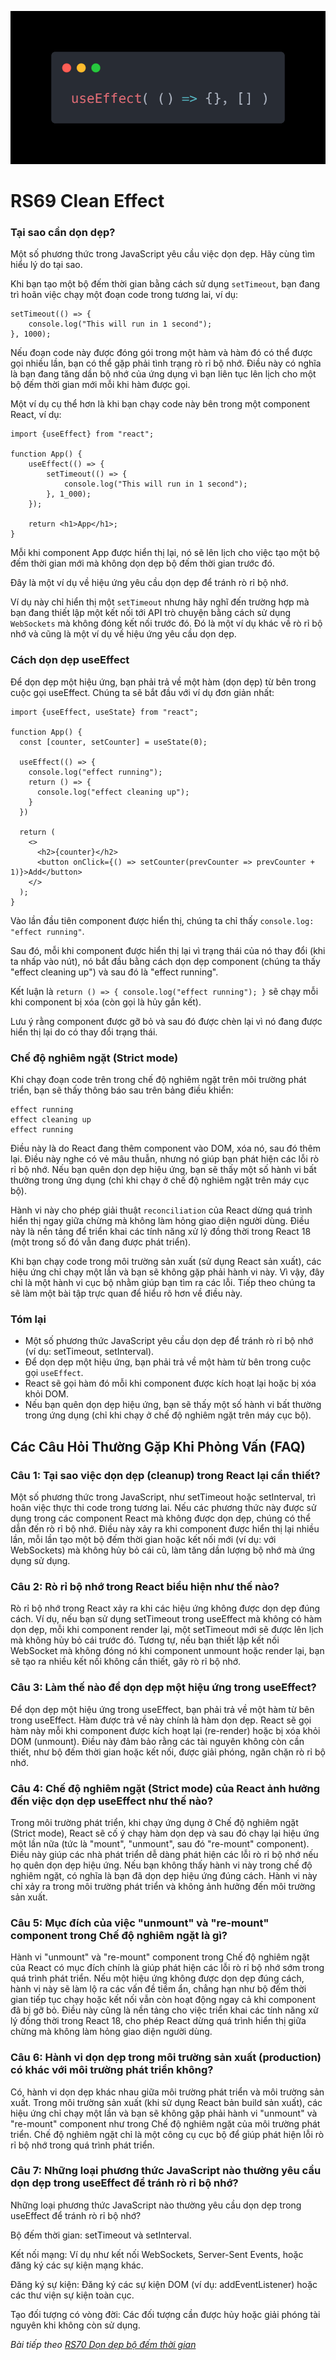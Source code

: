 ![Create-HTML-1](images/effect.webp) 

# RS69 Clean Effect

### Tại sao cần dọn dẹp?

Một số phương thức trong JavaScript yêu cầu việc dọn dẹp. Hãy cùng tìm hiểu lý do tại sao.

Khi bạn tạo một bộ đếm thời gian bằng cách sử dụng `setTimeout`, bạn đang trì hoãn việc chạy một đoạn code trong tương lai, ví dụ:

```
setTimeout(() => {
    console.log("This will run in 1 second");
}, 1000);
```

Nếu đoạn code này được đóng gói trong một hàm và hàm đó có thể được gọi nhiều lần, bạn có thể gặp phải tình trạng rò rỉ bộ nhớ. Điều này có nghĩa là bạn đang tăng dần bộ nhớ của ứng dụng vì bạn liên tục lên lịch cho một bộ đếm thời gian mới mỗi khi hàm được gọi.

Một ví dụ cụ thể hơn là khi bạn chạy code này bên trong một component React, ví dụ:

```
import {useEffect} from "react";

function App() {
    useEffect(() => {
        setTimeout(() => {
            console.log("This will run in 1 second");
        }, 1_000);
    });

    return <h1>App</h1>;
}
```

Mỗi khi component App được hiển thị lại, nó sẽ lên lịch cho việc tạo một bộ đếm thời gian mới mà không dọn dẹp bộ đếm thời gian trước đó.

Đây là một ví dụ về hiệu ứng yêu cầu dọn dẹp để tránh rò rỉ bộ nhớ.

Ví dụ này chỉ hiển thị một `setTimeout` nhưng hãy nghĩ đến trường hợp mà bạn đang thiết lập một kết nối tới API trò chuyện bằng cách sử dụng `WebSockets` mà không đóng kết nối trước đó. Đó là một ví dụ khác về rò rỉ bộ nhớ và cũng là một ví dụ về hiệu ứng yêu cầu dọn dẹp.

### Cách dọn dẹp useEffect

Để dọn dẹp một hiệu ứng, bạn phải trả về một hàm (dọn dẹp) từ bên trong cuộc gọi useEffect. Chúng ta sẽ bắt đầu với ví dụ đơn giản nhất:

```
import {useEffect, useState} from "react";

function App() {
  const [counter, setCounter] = useState(0);

  useEffect(() => {
    console.log("effect running");
    return () => {
      console.log("effect cleaning up");
    }
  })

  return (
    <>
      <h2>{counter}</h2>
      <button onClick={() => setCounter(prevCounter => prevCounter + 1)}>Add</button>
    </>
  );
}
```

Vào lần đầu tiên component được hiển thị, chúng ta chỉ thấy `console.log: "effect running"`.

Sau đó, mỗi khi component được hiển thị lại vì trạng thái của nó thay đổi (khi ta nhấp vào nút), nó bắt đầu bằng cách dọn dẹp component (chúng ta thấy "effect cleaning up") và sau đó là "effect running".

Kết luận là `return () => { console.log("effect running"); }` sẽ chạy mỗi khi component bị xóa (còn gọi là hủy gắn kết).

Lưu ý rằng component được gỡ bỏ và sau đó được chèn lại vì nó đang được hiển thị lại do có thay đổi trạng thái.

### Chế độ nghiêm ngặt (Strict mode)

Khi chạy đoạn code trên trong chế độ nghiêm ngặt trên môi trường phát triển, bạn sẽ thấy thông báo sau trên bảng điều khiển:

```
effect running
effect cleaning up
effect running
```

Điều này là do React đang thêm component vào DOM, xóa nó, sau đó thêm lại. Điều này nghe có vẻ mâu thuẫn, nhưng nó giúp bạn phát hiện các lỗi rò rỉ bộ nhớ. Nếu bạn quên dọn dẹp hiệu ứng, bạn sẽ thấy một số hành vi bất thường trong ứng dụng (chỉ khi chạy ở chế độ nghiêm ngặt trên máy cục bộ).

Hành vi này cho phép giải thuật `reconciliation` của React dừng quá trình hiển thị ngay giữa chừng mà không làm hỏng giao diện người dùng. Điều này là nền tảng để triển khai các tính năng xử lý đồng thời trong React 18 (một trong số đó vẫn đang được phát triển).

Khi bạn chạy code trong môi trường sản xuất (sử dụng React sản xuất), các hiệu ứng chỉ chạy một lần và bạn sẽ không gặp phải hành vi này. Vì vậy, đây chỉ là một hành vi cục bộ nhằm giúp bạn tìm ra các lỗi. Tiếp theo chúng ta sẽ làm một bài tập trực quan để hiểu rõ hơn về điều này.

### Tóm lại

- Một số phương thức JavaScript yêu cầu dọn dẹp để tránh rò rỉ bộ nhớ (ví dụ: setTimeout, setInterval).
- Để dọn dẹp một hiệu ứng, bạn phải trả về một hàm từ bên trong cuộc gọi `useEffect`.
- React sẽ gọi hàm đó mỗi khi component được kích hoạt lại hoặc bị xóa khỏi DOM.
- Nếu bạn quên dọn dẹp hiệu ứng, bạn sẽ thấy một số hành vi bất thường trong ứng dụng (chỉ khi chạy ở chế độ nghiêm ngặt trên máy cục bộ).

## Các Câu Hỏi Thường Gặp Khi Phỏng Vấn (FAQ)

### Câu 1: Tại sao việc dọn dẹp (cleanup) trong React lại cần thiết?

Một số phương thức trong JavaScript, như setTimeout hoặc setInterval, trì hoãn việc thực thi code trong tương lai. Nếu các phương thức này được sử dụng trong các component React mà không được dọn dẹp, chúng có thể dẫn đến rò rỉ bộ nhớ. Điều này xảy ra khi component được hiển thị lại nhiều lần, mỗi lần tạo một bộ đếm thời gian hoặc kết nối mới (ví dụ: với WebSockets) mà không hủy bỏ cái cũ, làm tăng dần lượng bộ nhớ mà ứng dụng sử dụng.

### Câu 2: Rò rỉ bộ nhớ trong React biểu hiện như thế nào?

Rò rỉ bộ nhớ trong React xảy ra khi các hiệu ứng không được dọn dẹp đúng cách. Ví dụ, nếu bạn sử dụng setTimeout trong useEffect mà không có hàm dọn dẹp, mỗi khi component render lại, một setTimeout mới sẽ được lên lịch mà không hủy bỏ cái trước đó. Tương tự, nếu bạn thiết lập kết nối WebSocket mà không đóng nó khi component unmount hoặc render lại, bạn sẽ tạo ra nhiều kết nối không cần thiết, gây rò rỉ bộ nhớ.

### Câu 3: Làm thế nào để dọn dẹp một hiệu ứng trong useEffect?

Để dọn dẹp một hiệu ứng trong useEffect, bạn phải trả về một hàm từ bên trong useEffect. Hàm được trả về này chính là hàm dọn dẹp. React sẽ gọi hàm này mỗi khi component được kích hoạt lại (re-render) hoặc bị xóa khỏi DOM (unmount). Điều này đảm bảo rằng các tài nguyên không còn cần thiết, như bộ đếm thời gian hoặc kết nối, được giải phóng, ngăn chặn rò rỉ bộ nhớ.

### Câu 4: Chế độ nghiêm ngặt (Strict mode) của React ảnh hưởng đến việc dọn dẹp useEffect như thế nào?

Trong môi trường phát triển, khi chạy ứng dụng ở Chế độ nghiêm ngặt (Strict mode), React sẽ cố ý chạy hàm dọn dẹp và sau đó chạy lại hiệu ứng một lần nữa (tức là "mount", "unmount", sau đó "re-mount" component). Điều này giúp các nhà phát triển dễ dàng phát hiện các lỗi rò rỉ bộ nhớ nếu họ quên dọn dẹp hiệu ứng. Nếu bạn không thấy hành vi này trong chế độ nghiêm ngặt, có nghĩa là bạn đã dọn dẹp hiệu ứng đúng cách. Hành vi này chỉ xảy ra trong môi trường phát triển và không ảnh hưởng đến môi trường sản xuất.

### Câu 5: Mục đích của việc "unmount" và "re-mount" component trong Chế độ nghiêm ngặt là gì?

Hành vi "unmount" và "re-mount" component trong Chế độ nghiêm ngặt của React có mục đích chính là giúp phát hiện các lỗi rò rỉ bộ nhớ sớm trong quá trình phát triển. Nếu một hiệu ứng không được dọn dẹp đúng cách, hành vi này sẽ làm lộ ra các vấn đề tiềm ẩn, chẳng hạn như bộ đếm thời gian tiếp tục chạy hoặc kết nối vẫn còn hoạt động ngay cả khi component đã bị gỡ bỏ. Điều này cũng là nền tảng cho việc triển khai các tính năng xử lý đồng thời trong React 18, cho phép React dừng quá trình hiển thị giữa chừng mà không làm hỏng giao diện người dùng.

### Câu 6: Hành vi dọn dẹp trong môi trường sản xuất (production) có khác với môi trường phát triển không?

Có, hành vi dọn dẹp khác nhau giữa môi trường phát triển và môi trường sản xuất. Trong môi trường sản xuất (khi sử dụng React bản build sản xuất), các hiệu ứng chỉ chạy một lần và bạn sẽ không gặp phải hành vi "unmount" và "re-mount" component như trong Chế độ nghiêm ngặt của môi trường phát triển. Chế độ nghiêm ngặt chỉ là một công cụ cục bộ để giúp phát hiện lỗi rò rỉ bộ nhớ trong quá trình phát triển.

### Câu 7: Những loại phương thức JavaScript nào thường yêu cầu dọn dẹp trong useEffect để tránh rò rỉ bộ nhớ?

Những loại phương thức JavaScript nào thường yêu cầu dọn dẹp trong useEffect để tránh rò rỉ bộ nhớ?

Bộ đếm thời gian: setTimeout và setInterval.

Kết nối mạng: Ví dụ như kết nối WebSockets, Server-Sent Events, hoặc đăng ký các sự kiện mạng khác.

Đăng ký sự kiện: Đăng ký các sự kiện DOM (ví dụ: addEventListener) hoặc các thư viện sự kiện toàn cục.

Tạo đối tượng có vòng đời: Các đối tượng cần được hủy hoặc giải phóng tài nguyên khi không còn sử dụng.

*Bài tiếp theo [RS70 Dọn dẹp bộ đếm thời gian](/lesson/session/session_070_effect_clean_time.md)*